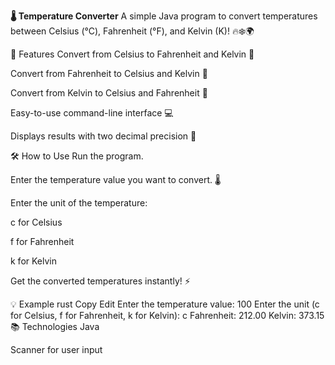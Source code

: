 **🌡️ Temperature Converter**
A simple Java program to convert temperatures between Celsius (°C), Fahrenheit (°F), and Kelvin (K)! 🔥❄️🌍

🚀 Features
Convert from Celsius to Fahrenheit and Kelvin 🔄

Convert from Fahrenheit to Celsius and Kelvin 🔄

Convert from Kelvin to Celsius and Fahrenheit 🔄

Easy-to-use command-line interface 💻

Displays results with two decimal precision 🎯

🛠️ How to Use
Run the program.

Enter the temperature value you want to convert. 🌡️

Enter the unit of the temperature:

c for Celsius

f for Fahrenheit

k for Kelvin

Get the converted temperatures instantly! ⚡

💡 Example
rust
Copy
Edit
Enter the temperature value: 100
Enter the unit (c for Celsius, f for Fahrenheit, k for Kelvin): c
Fahrenheit: 212.00
Kelvin: 373.15
📚 Technologies
Java

Scanner for user input

